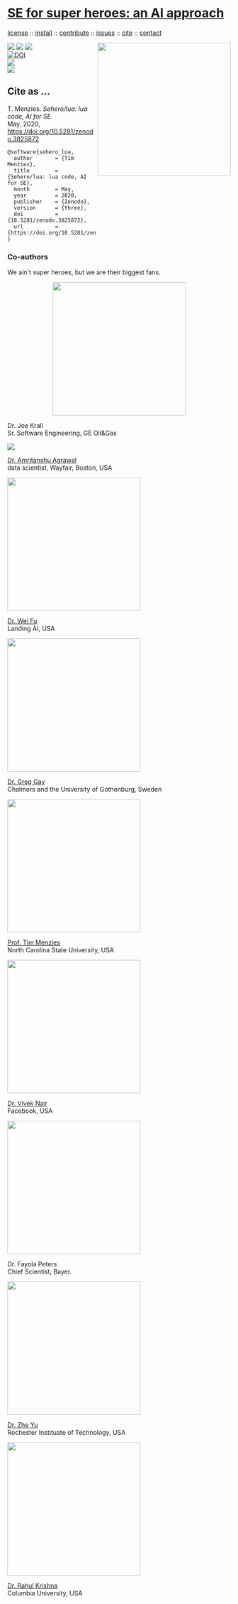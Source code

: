 <a class=sehero name=top> 
<h1><a href="/README.md#top">SE for super heroes: an AI approach</a></h1> 
<p> <a
href="https://github.com/sehero/lua/blob/master/LICENSE">license</a> :: <a
href="https://github.com/sehero/lua/blob/master/INSTALL.md#top">install</a> :: <a
href="https://github.com/sehero/lua/blob/master/CODE_OF_CONDUCT.md#top">contribute</a> :: <a
href="https://github.com/sehero/lua/issues">issues</a> :: <a
href="https://github.com/sehero/lua/blob/master/CITATION.md#top">cite</a> :: <a
href="https://github.com/sehero/lua/blob/master/CONTACT.md#top">contact</a> </p><img 
align=right width=300 src="doc/etc/img/spiderman.png"><p> 
<img src="https://img.shields.io/badge/license-mit-red">   
<img src="https://img.shields.io/badge/language-lua-orange">    
<img src="https://img.shields.io/badge/purpose-ai,se-blueviolet"><br>
<a href="https://zenodo.org/badge/latestdoi/263210595"><img src="https://zenodo.org/badge/263210595.svg" alt="DOI"></a><br>
<img src="https://img.shields.io/badge/platform-mac,*nux-informational"><br>
<img src="https://travis-ci.org/sehero/src.svg?branch=master"><br>  
</p>


## Cite as ...

T. Menzies. 
_Sehero/lua: lua code, AI for SE_    
May, 2020, 
https://doi.org/10.5281/zenodo.3825872

```bitex
@software{sehero_lua,
  author       = {Tim Menzies},
  title        = {Sehero/lua: lua code, AI for SE},
  month        = May,
  year         = 2020,
  publisher    = {Zenodo},
  version      = {three},
  doi          = {10.5281/zenodo.3825872},
  url          = {https://doi.org/10.5281/zenodo.3825872}
}
```

### Co-authors

We ain't super heroes, but we are their biggest fans.


<p align=center>
<img  height=300 src="doc/etc/img/joekrall.jpg">

Dr. Joe Krall<br>Sr. Software Engineering, GE Oil&Gas

<img  src="doc/etc/img/amrit.jpg">

<a href="https://www.amritanshu.us">Dr. Amritanshu Agrawal</a><br>
data scientist, Wayfair, Boston, USA

<img  height=300 src="doc/etc/img/weifu.jpg">

<a href="">Dr. Wei Fu</a><br> Landing AI,  USA

<img  height=300 src="doc/etc/img/greggay.png">

<a href="https://greg4cr.github.io">Dr. Greg Gay</a><br> 
Chalmers and the University of Gothenburg, Sweden

<img  height=300 src="doc/etc/img/timmenzies.jpg">

<a href="http://menzies.us">Prof. Tim Menzies</a><br> North Carolina State University, USA 

<img  height=300 src="doc/etc/img/viveknair.jpg">

<a href="http://vivekaxl.github.io">Dr. Vivek Nair</a><br>  Facebook,  USA

<img  height=300 src="doc/etc/img/fayloapeters.jpg">

Dr. Fayola Peters<br>Chief Scientist, Bayer.

<img  height=300 src="doc/etc/img/zheyu.png">

<a href="http://azhe825.github.io">Dr. Zhe Yu</a><br> Rochester Instituate of Technology, USA

<img  height=300 src="doc/etc/img/rahulkrishna.jpg">

<a href="http://rkrsn.us">Dr. Rahul Krishna</a><br>Columbia University, USA

</p>
